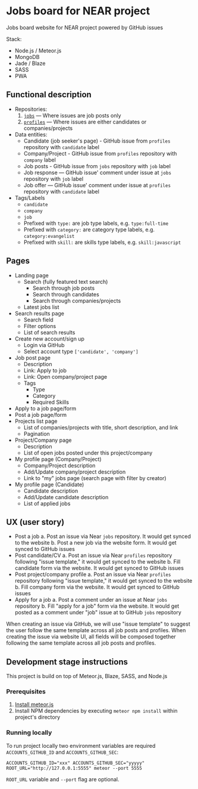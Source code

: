 # Jobs board for NEAR project

Jobs board website for NEAR project powered by GitHub issues

Stack:

- Node.js / Meteor.js
- MongoDB
- Jade / Blaze
- SASS
- PWA

## Functional description

- Repositories:
  1. [`jobs`](https://github.com/near/jobs) — Where issues are job posts only
  2. [`profiles`](https://github.com/near/profiles) — Where issues are either candidates or companies/projects
- Data entities:
  - Candidate (job seeker's page) - GitHub issue from `profiles` repository with `candidate` label
  - Company/Project - GitHub issue from `profiles` repository with `company` label
  - Job posts - GitHub issue from `jobs` repository with `job` label
  - Job response — GitHub issue' comment under issue at `jobs` repository with `job` label
  - Job offer — GitHub issue' comment under issue at `profiles` repository with `candidate` label
- Tags/Labels
  - `candidate`
  - `company`
  - `job`
  - Prefixed with `type:` are job type labels, e.g. `type:full-time`
  - Prefixed with `category:` are category type labels, e.g. `category:evangelist`
  - Prefixed with `skill:` are skills type labels, e.g. `skill:javascript`

## Pages

- Landing page
  - Search (fully featured text search)
    - Search through job posts
    - Search through candidates
    - Search through companies/projects
  - Latest jobs list
- Search results page
  - Search field
  - Filter options
  - List of search results
- Create new account/sign up
  - Login via GitHub
  - Select account type `['candidate', 'company']`
- Job post page
  - Description
  - Link: Apply to job
  - Link: Open company/project page
  - Tags
    - Type
    - Category
    - Required Skills
- Apply to a job page/form
- Post a job page/form
- Projects list page
  - List of companies/projects with title, short description, and link
  - Pagination
- Project/Company page
  - Description
  - List of open jobs posted under this project/company
- My profile page (Company/Project)
  - Company/Project description
  - Add/Update company/project description
  - Link to "my" jobs page (search page with filter by creator)
- My profile page (Candidate)
  - Candidate description
  - Add/Update candidate description
  - List of applied jobs

## UX (user story)

- Post a job
    a. Post an issue via Near `jobs` repository. It would get synced to the website
    b. Post a new job via the website form. It would get synced to GitHub issues
- Post candidate/CV
    a. Post an issue via Near `profiles` repository following "issue template," it would get synced to the website
    b. Fill candidate form via the website. It would get synced to GitHub issues
- Post project/company profile
    a. Post an issue via Near `profiles` repository following "issue template," it would get synced to the website
    b. Fill company form via the website. It would get synced to GitHub issues
- Apply for a job
    a. Post a comment under an issue at Near `jobs` repository
    b. Fill "apply for a job" form via the website. It would get posted as a comment under "job" issue at to GitHub `jobs` repository

When creating an issue via GitHub, we will use "issue template" to suggest the user follow the same template across all job posts and profiles. When creating the issue via website UI, all fields will be composed together following the same template across all job posts and profiles.

## Development stage instructions

This project is build on top of Meteor.js, Blaze, SASS, and Node.js

### Prerequisites

1. [Install meteor.js](https://www.meteor.com/developers/install)
2. Install NPM dependencies by executing `meteor npm install` within project's directory

### Running locally

To run project locally two environment variables are required `ACCOUNTS_GITHUB_ID` and `ACCOUNTS_GITHUB_SEC`:

```shell
ACCOUNTS_GITHUB_ID="xxx" ACCOUNTS_GITHUB_SEC="yyyyy" ROOT_URL="http://127.0.0.1:5555" meteor --port 5555
```

`ROOT_URL` variable and `--port` flag are optional.
